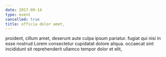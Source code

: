 ```yaml
---
date: 2017-09-14
type: event
cancelled: true
title: officia dolor amet,
---
```

proident, cillum amet, deserunt aute culpa ipsum pariatur. fugiat qui nisi in esse nostrud Lorem consectetur cupidatat dolore aliqua. occaecat sint incididunt sit reprehenderit ullamco tempor dolor et elit,
